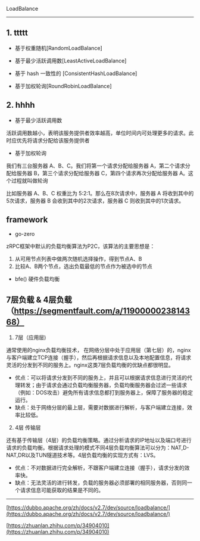 LoadBalance

-------
## 1. ttttt
- 基于权重随机[RandomLoadBalance]

- 基于最少活跃调用数[LeastActiveLoadBalance]

- 基于 hash 一致性的 [ConsistentHashLoadBalance]

- 基于加权轮询[RoundRobinLoadBalance]

## 2. hhhh
- 基于最少活跃调用数

活跃调用数越小，表明该服务提供者效率越高，单位时间内可处理更多的请求。此时应优先将请求分配给该服务提供者

- 基于加权轮询

我们有三台服务器 A、B、C。我们将第一个请求分配给服务器 A，第二个请求分配给服务器 B，第三个请求分配给服务器 C，第四个请求再次分配给服务器 A。这个过程就叫做轮询


比如服务器 A、B、C 权重比为 5:2:1。那么在8次请求中，服务器 A 将收到其中的5次请求，服务器 B 会收到其中的2次请求，服务器 C 则收到其中的1次请求。
  
## framework

- go-zero

zRPC框架中默认的负载均衡算法为P2C，该算法的主要思想是：

1. 从可用节点列表中做两次随机选择操作，得到节点A、B
2. 比较A、B两个节点，选出负载最低的节点作为被选中的节点


- bfe()
硬件负载均衡


## 7层负载 & 4层负载（https://segmentfault.com/a/1190000023814368）

1. 7层（应用层)

通常使用的nginx负载均衡技术， 在网络分层中处于应用层（第七层）的，nginx与客户端建立TCP连接（握手），然后再根据请求信息以及本地配置信息，将请求灵活的分发到不同的服务上。nginx这类7层负载均衡的优缺点都很明显。

- 优点：可以将请求分发到不同的服务上，并且可以根据请求信息进行灵活的代理转发；由于请求会通过负载均衡服务器，负载均衡服务器会过滤一些请求（例如：DOS攻击）避免所有请求信息都打到服务器上，保障了服务器的稳定运行。
- 缺点：处于网络分层的最上层，需要对数据进行解析，与客户端建立连接，效率比较低。

2. 4层 传输层

还有基于传输层（4层）的负载均衡策略。通过分析请求的IP地址以及端口号进行请求的负载均衡。根据请求处理的模式不同4层负载均衡算法可以分为：NAT,D-NAT,DR以及TUN隧道技术等。4层负载均衡的实现方式有：LVS。

- 优点：不对数据进行完全解析，不跟客户端建立连接（握手），请求分发的效率快。
- 缺点：无法灵活的进行转发，负载的服务器必须部署的相同服务器，否则同一个请求信息可能获取的结果是不同的。

--------
 [https://dubbo.apache.org/zh/docs/v2.7/dev/source/loadbalance/](https://dubbo.apache.org/zh/docs/v2.7/dev/source/loadbalance/)

 [https://zhuanlan.zhihu.com/p/34904010](https://zhuanlan.zhihu.com/p/34904010)
